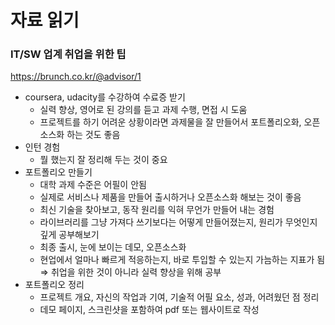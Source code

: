 # 자료 읽기

### IT/SW 업계 취업을 위한 팁

 https://brunch.co.kr/@advisor/1

- coursera, udacity를 수강하여 수료증 받기
    - 실력 향상, 영어로 된 강의를 듣고 과제 수행, 면접 시 도움
    - 프로젝트를 하기 어려운 상황이라면 과제물을 잘 만들어서 포트폴리오화, 오픈소스화 하는 것도 좋음
- 인턴 경험
    - 뭘 했는지 잘 정리해 두는 것이 중요
- 포트폴리오 만들기
    - 대학 과제 수준은 어필이 안됨
    - 실제로 서비스나 제품을 만들어 출시하거나 오픈소스화 해보는 것이 좋음
    - 최신 기술을 찾아보고, 동작 원리를 익혀 무언가 만들어 내는 경험
    - 라이브러리를 그냥 가져다 쓰기보다는 어떻게 만들어졌는지, 원리가 무엇인지 깊게 공부해보기
    - 최종 출시, 눈에 보이는 데모, 오픈소스화
    - 현업에서 얼마나 빠르게 적응하는지, 바로 투입할 수 있는지 가늠하는 지표가 됨 ⇒ 취업을 위한 것이 아니라 실력 향상을 위해 공부
- 포트폴리오 정리
    - 프로젝트 개요, 자신의 작업과 기여, 기술적 어필 요소, 성과, 어려웠던 점 정리
    - 데모 페이지, 스크린샷을 포함하여 pdf 또는 웹사이트로 작성

